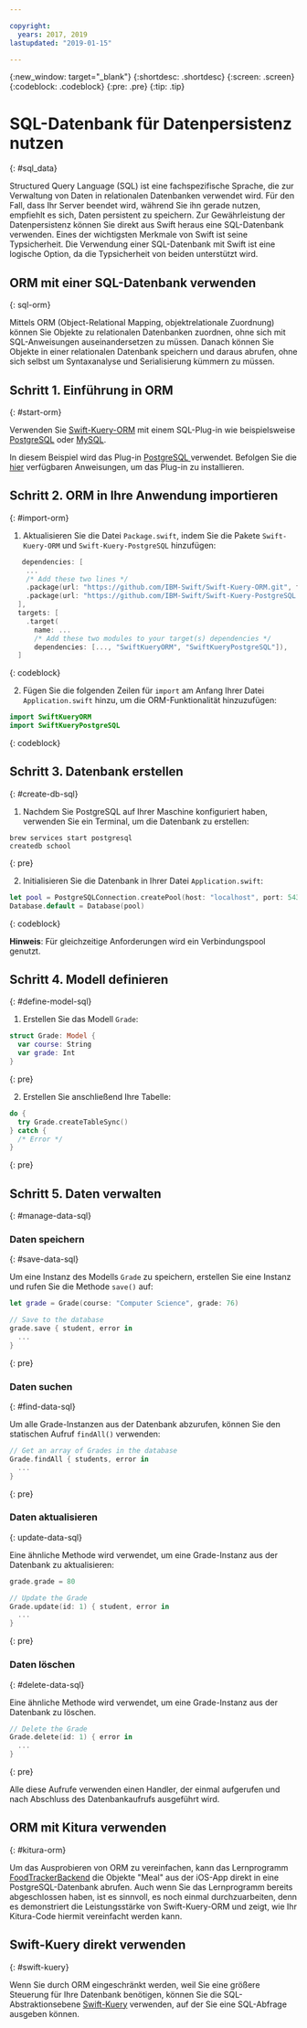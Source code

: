 ```yaml
---

copyright:
  years: 2017, 2019
lastupdated: "2019-01-15"

---
```


{:new_window: target="_blank"}
{:shortdesc: .shortdesc}
{:screen: .screen}
{:codeblock: .codeblock}
{:pre: .pre}
{:tip: .tip}

# SQL-Datenbank für Datenpersistenz nutzen
{: #sql_data}

Structured Query Language (SQL) ist eine fachspezifische Sprache, die zur
Verwaltung von Daten in relationalen Datenbanken verwendet wird. Für den Fall,
dass Ihr Server beendet wird, während Sie ihn gerade nutzen, empfiehlt es sich,
Daten persistent zu speichern. Zur Gewährleistung der Datenpersistenz können
Sie direkt aus Swift heraus eine SQL-Datenbank verwenden.
Eines der wichtigsten
Merkmale von Swift ist seine Typsicherheit. Die Verwendung einer SQL-Datenbank
mit Swift ist eine logische Option, da die Typsicherheit von beiden unterstützt
wird.

## ORM mit einer SQL-Datenbank verwenden
{: sql-orm}

Mittels ORM (Object-Relational Mapping, objektrelationale Zuordnung)
können Sie Objekte zu relationalen Datenbanken zuordnen, ohne sich mit
SQL-Anweisungen auseinandersetzen zu müssen. Danach können Sie Objekte in einer
relationalen Datenbank speichern und daraus abrufen, ohne sich selbst um
Syntaxanalyse und Serialisierung kümmern zu müssen.

## Schritt 1. Einführung in ORM
{: #start-orm}

Verwenden Sie
[Swift-Kuery-ORM](http://github.com/IBM-Swift/Swift-Kuery-ORM)
mit einem SQL-Plug-in wie beispielsweise
[PostgreSQL](http://github.com/IBM-Swift/Swift-Kuery-PostgreSQL)
oder [MySQL](http://github.com/IBM-Swift/SwiftKueryMySQL).

In diesem Beispiel wird das Plug-in [ PostgreSQL
](http://github.com/IBM-Swift/Swift-Kuery-PostgreSQL) verwendet. Befolgen Sie die
[hier](https://github.com/IBM-Swift/Swift-Kuery-PostgreSQL#postgresql-client-installation)
verfügbaren Anweisungen, um das Plug-in zu installieren.

## Schritt 2. ORM in Ihre Anwendung importieren
{: #import-orm}

1. Aktualisieren Sie die Datei `Package.swift`,
indem Sie die Pakete `Swift-Kuery-ORM` und `Swift-Kuery-PostgreSQL` hinzufügen:
  ```swift
     dependencies: [
      ...
      /* Add these two lines */
      .package(url: "https://github.com/IBM-Swift/Swift-Kuery-ORM.git", from: "0.0.1"),
      .package(url: "https://github.com/IBM-Swift/Swift-Kuery-PostgreSQL.git", from: "1.0.0"),
    ],
    targets: [
      .target(
        name: ...
        /* Add these two modules to your target(s) dependencies */
        dependencies: [..., "SwiftKueryORM", "SwiftKueryPostgreSQL"]),
    ]
  ```
  {: codeblock}

2. Fügen Sie die folgenden Zeilen für `import` am
Anfang Ihrer Datei `Application.swift` hinzu, um die ORM-Funktionalität hinzuzufügen:
  ```swift
  import SwiftKueryORM
  import SwiftKueryPostgreSQL
  ```
  {: codeblock}

## Schritt 3. Datenbank erstellen
{: #create-db-sql}

1. Nachdem Sie PostgreSQL auf Ihrer Maschine konfiguriert haben,
verwenden Sie ein Terminal, um die Datenbank zu erstellen:
  ```
  brew services start postgresql
  createdb school
  ```
  {: pre}

2. Initialisieren Sie die Datenbank in
Ihrer Datei `Application.swift`:
  ```swift
  let pool = PostgreSQLConnection.createPool(host: "localhost", port: 5432, options: [.databaseName("school")], poolOptions: ConnectionPoolOptions(initialCapacity: 10, maxCapacity: 50, timeout: 10000))
  Database.default = Database(pool)
  ```
  {: codeblock}

  **Hinweis**: Für gleichzeitige Anforderungen wird
ein Verbindungspool genutzt.

## Schritt 4. Modell definieren
{: #define-model-sql}

1. Erstellen Sie das Modell `Grade`:
  ```swift
  struct Grade: Model {
    var course: String
    var grade: Int
  }
  ```
  {: pre}

2. Erstellen Sie anschließend Ihre Tabelle:
  ```swift
  do {
    try Grade.createTableSync()
  } catch {
    /* Error */
  }
  ```
  {: pre}

## Schritt 5. Daten verwalten
{: #manage-data-sql}

### Daten speichern
{: #save-data-sql}

Um eine Instanz des Modells `Grade` zu speichern,
erstellen Sie eine Instanz und rufen Sie die Methode `save()`
auf:
```swift
let grade = Grade(course: "Computer Science", grade: 76)

// Save to the database
grade.save { student, error in
  ...
}
```
{: pre}

### Daten suchen
{: #find-data-sql}

Um alle Grade-Instanzen aus der Datenbank abzurufen, können Sie den
statischen Aufruf `findAll()` verwenden:
```swift
// Get an array of Grades in the database
Grade.findAll { students, error in
  ...
}
```
{: pre}

### Daten aktualisieren
{: update-data-sql}

Eine ähnliche Methode wird verwendet, um eine Grade-Instanz aus der
Datenbank zu aktualisieren:
```swift
grade.grade = 80

// Update the Grade
Grade.update(id: 1) { student, error in
  ...
}
```
{: pre}

### Daten löschen
{: #delete-data-sql}

Eine ähnliche Methode wird verwendet, um eine Grade-Instanz aus der
Datenbank zu löschen.
```swift
// Delete the Grade
Grade.delete(id: 1) { error in
  ...
}
```
{: pre}

Alle diese Aufrufe verwenden einen Handler, der einmal aufgerufen und
nach Abschluss des Datenbankaufrufs ausgeführt wird.

## ORM mit Kitura verwenden
{: #kitura-orm}

Um das Ausprobieren von ORM zu vereinfachen, kann das Lernprogramm
[FoodTrackerBackend](https://github.com/IBM/FoodTrackerBackend)
die Objekte "Meal" aus der iOS-App direkt in eine PostgreSQL-Datenbank abrufen. Auch wenn Sie das Lernprogramm bereits abgeschlossen haben,
ist es sinnvoll, es noch einmal durchzuarbeiten, denn es demonstriert die
Leistungsstärke von Swift-Kuery-ORM und zeigt, wie Ihr Kitura-Code hiermit
vereinfacht werden kann.

## Swift-Kuery direkt verwenden
{: #swift-kuery}

Wenn Sie durch ORM eingeschränkt werden, weil Sie eine größere Steuerung
für Ihre Datenbank benötigen, können Sie die SQL-Abstraktionsebene
[Swift-Kuery](http://github.com/IBM-Swift/Swift-Kuery)
verwenden, auf der Sie eine SQL-Abfrage ausgeben können.
